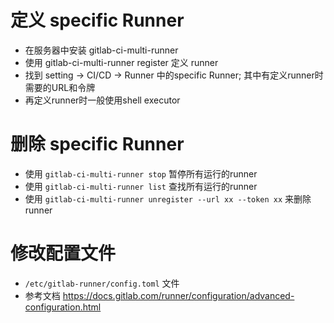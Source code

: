 # 定义 specific Runner
* 在服务器中安装 gitlab-ci-multi-runner
* 使用 gitlab-ci-multi-runner register 定义 runner
* 找到 setting -> CI/CD -> Runner 中的specific Runner; 其中有定义runner时需要的URL和令牌
* 再定义runner时一般使用shell executor

# 删除 specific Runner
* 使用 `gitlab-ci-multi-runner stop` 暂停所有运行的runner
* 使用 `gitlab-ci-multi-runner list` 查找所有运行的runner
* 使用 `gitlab-ci-multi-runner unregister --url xx --token xx` 来删除runner

# 修改配置文件 
* `/etc/gitlab-runner/config.toml` 文件
* 参考文档 https://docs.gitlab.com/runner/configuration/advanced-configuration.html